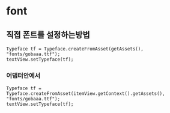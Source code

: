 # font

## 직접 폰트를 설정하는방법 



```text
Typeface tf = Typeface.createFromAsset(getAssets(), "fonts/gobaaa.ttf");
textView.setTypeface(tf);
```

### 어댑터안에서 

```text
Typeface tf = Typeface.createFromAsset(itemView.getContext().getAssets(), "fonts/gobaaa.ttf");
textView.setTypeface(tf);
```

